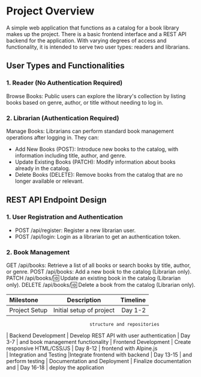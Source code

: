 
# Project Overview

A simple web application that functions as a catalog for a book library makes up the project. There is a basic frontend interface and a REST API backend for the application. With varying degrees of access and functionality, it is intended to serve two user types: readers and librarians.

##  User Types and Functionalities
### 1. Reader (No Authentication Required)

Browse Books: Public users can explore the library's collection by listing books based on genre, author, or title without needing to log in.

### 2. Librarian (Authentication Required)

Manage Books: Librarians can perform standard book management operations after logging in. They can:
- Add New Books (POST): Introduce new books to the catalog, with information including title, author, and genre.
- Update Existing Books (PATCH): Modify information about books already in the catalog.
- Delete Books (DELETE): Remove books from the catalog that are no longer available or relevant.
## REST API Endpoint Design
### 1. User Registration and Authentication

- POST /api/register: Register a new librarian user.
- POST /api/login: Login as a librarian to get an authentication token.

### 2. Book Management

GET /api/books: Retrieve a list of all books or search books by title, author, or genre.
POST /api/books: Add a new book to the catalog (Librarian only).
PATCH /api/books/:id: Update an existing book in the catalog (Librarian only).
DELETE /api/books/:id: Delete a book from the catalog (Librarian only).

| Milestone                      | Description                                | Timeline  |
| :---                           |     :---:                                  |      ---: |
| Project Setup	                 | Initial setup of project                   | Day 1-2   |
                                   structure and repositories
| Backend Development            | Develop REST API with user authentication  | Day 3-7   |
                                   and book management functionality
| Frontend Development           | Create responsive HTML/CSS/JS              | Day 8-12  |
                                   frontend with Alpine.js                                 
| Integration and Testing        |Integrate frontend with backend             | Day 13-15 |
                                  and perform testing
| Documentation and Deployment   | Finalize documentation and                 | Day 16-18 |
                                   deploy the application

